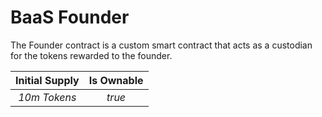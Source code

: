 # BaaS Founder 


The Founder contract is a custom smart contract that acts as a custodian for 
the tokens rewarded to the founder. 


**Initial Supply**  | **Is Ownable** 
| :-------------: |:-------------:| 
*10m Tokens* | *true*
 